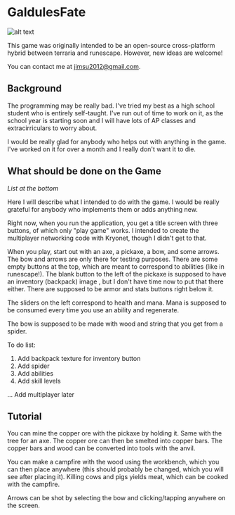 # GaldulesFate

![alt text](https://github.com/bobbobbob77/GaldulesFate/blob/master/Screenshot.PNG "Galdule's Fate")

This game was originally intended to be an open-source cross-platform hybrid between terraria and runescape. However, new ideas are welcome!

You can contact me at jimsu2012@gmail.com.

## Background

The programming may be really bad. I've tried my best as a high school student who is entirely self-taught. I've run out of time to work on it, as the school year is starting soon and I will have lots of AP classes and extracirriculars to worry about.

I would be really glad for anybody who helps out with anything in the game. I've worked on it for over a month and I really don't want it to die.

## What should be done on the Game

*List at the bottom*

Here I will describe what I intended to do with the game. I would be really grateful for anybody who implements them or adds anything new.

Right now, when you run the application, you get a title screen with three buttons, of which only "play game" works. I intended to create the multiplayer networking code with Kryonet, though I didn't get to that.

When you play, start out with an axe, a pickaxe, a bow, and some arrows. The bow and arrows are only there for testing purposes. There are some empty buttons at the top, which are meant to correspond to abilities (like in runescape!). The blank button to the left of the pickaxe is supposed to have an inventory (backpack) image , but I don't have time now to put that there either. There are supposed to be armor and stats buttons right below it.

The sliders on the left correspond to health and mana. Mana is supposed to be consumed every time you use an ability and regenerate.

The bow is supposed to be made with wood and string that you get from a spider.

To do list:

1. Add backpack texture for inventory button
2. Add spider
3. Add abilities
4. Add skill levels

...
Add multiplayer later

## Tutorial

You can mine the copper ore with the pickaxe by holding it. Same with the tree for an axe. The copper ore can then be smelted into copper bars. The copper bars and wood can be converted into tools with the anvil.

You can make a campfire with the wood using the workbench, which you can then place anywhere (this should probably be changed, which you will see after placing it). Killing cows and pigs yields meat, which can be cooked with the campfire.

Arrows can be shot by selecting the bow and clicking/tapping anywhere on the screen.
